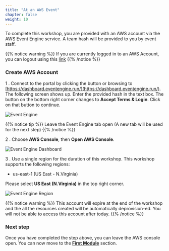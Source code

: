 ```yaml
---
title: "At an AWS Event"
chapter: false
weight: 10
---
```



To complete this workshop, you are provided with an AWS account via the AWS Event Engine service. A team hash will be provided to you by event staff. 

{{% notice warning %}}
If you are currently logged in to an AWS Account, you can logout using this [link](https://console.aws.amazon.com/console/logout!doLogout) 
{{% /notice %}} 


### Create AWS Account

1 . Connect to the portal by clicking the button or browsing to [https://dashboard.eventengine.run/](https://dashboard.eventengine.run/). The following screen shows up. Enter the provided hash in the text box. The button on the bottom right corner changes to **Accept Terms & Login**. Click on that button to continue.

![Event Engine](/images/event-engine-initial-screen.png)

{{% notice tip %}}
Leave the Event Engine tab open (A new tab will be used for the next step)
{{% /notice %}}

2 . Choose **AWS Console**, then **Open AWS Console**.


![Event Engine Dashboard](/images/event-engine-dashboard.png)

3 . Use a single region for the duration of this workshop. This workshop supports the following regions:

* us-east-1 (US East - N.Virginia)

Please select **US East (N.Virginia)** in the top right corner.

![Event Engine Region](/images/event-engine-region.png)

{{% notice warning %}}
This account will expire at the end of the workshop and the all the resources created will be automatically deprovision-ed. You will not be able to access this account after today.
{{% /notice %}}

### Next step

Once you have completed the step above, you can leave the AWS console open. You can now move to the [**First Module**](/22_setup_sockshop_gremlin/25_test_sockshop.html) section.
